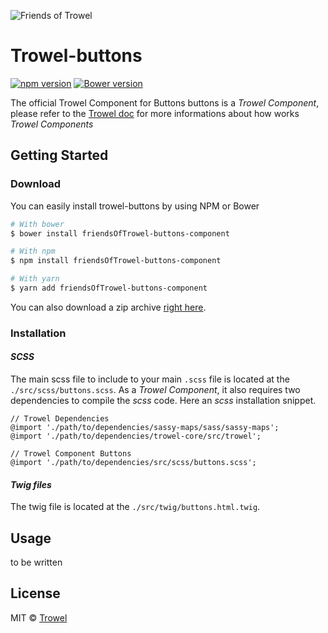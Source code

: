 ![Friends of Trowel](https://raw.githubusercontent.com/Trowel/Trowel/master/media/dist/banners/friendsoftrowel-black-on-transparent.png)

# Trowel-buttons
[![npm version](https://badge.fury.io/js/trowel-buttons.svg)](https://badge.fury.io/js/trowel)
[![Bower version](https://badge.fury.io/bo/trowel-buttons.svg)](https://badge.fury.io/bo/trowel-buttons)

The official Trowel Component for Buttons
buttons is a *Trowel Component*, please refer to the [Trowel doc](http://trowel.github.io/) for more informations about how works *Trowel Components*

## Getting Started
### Download
You can easily install trowel-buttons by using NPM or Bower

```bash
# With bower
$ bower install friendsOfTrowel-buttons-component

# With npm
$ npm install friendsOfTrowel-buttons-component

# With yarn
$ yarn add friendsOfTrowel-buttons-component
```


You can also download a zip archive [right here](https://github.com/FriendsOfTrowel/buttons/archive/master.zip).

### Installation
#### *SCSS*
The main scss file to include to your main `.scss` file is located at the `./src/scss/buttons.scss`. As a *Trowel Component*, it also requires two dependencies to compile the *scss* code. Here an *scss* installation snippet.

```
// Trowel Dependencies
@import './path/to/dependencies/sassy-maps/sass/sassy-maps';
@import './path/to/dependencies/trowel-core/src/trowel';

// Trowel Component Buttons
@import './path/to/dependencies/src/scss/buttons.scss';
```



#### *Twig files*
The twig file is located at the `./src/twig/buttons.html.twig`.

## Usage
to be written

## License
MIT © [Trowel](trowel.github.io)
